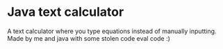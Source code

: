 # Java text calculator
A text calculator where you type equations instead of manually inputting. Made by me and java with some stolen code eval code :)
